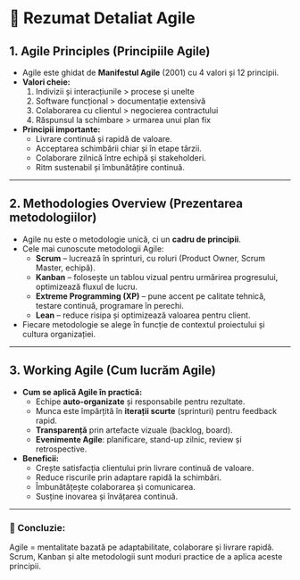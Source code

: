 # 📘 Rezumat Detaliat Agile

## 1. Agile Principles (Principiile Agile)
- Agile este ghidat de **Manifestul Agile** (2001) cu 4 valori și 12 principii.
- **Valori cheie:**
  1. Indivizii și interacțiunile > procese și unelte
  2. Software funcțional > documentație extensivă
  3. Colaborarea cu clientul > negocierea contractului
  4. Răspunsul la schimbare > urmarea unui plan fix
- **Principii importante:**
  - Livrare continuă și rapidă de valoare.
  - Acceptarea schimbării chiar și în etape târzii.
  - Colaborare zilnică între echipă și stakeholderi.
  - Ritm sustenabil și îmbunătățire continuă.

---

## 2. Methodologies Overview (Prezentarea metodologiilor)
- Agile nu este o metodologie unică, ci un **cadru de principii**.
- Cele mai cunoscute metodologii Agile:
  - **Scrum** – lucrează în sprinturi, cu roluri (Product Owner, Scrum Master, echipă).
  - **Kanban** – folosește un tablou vizual pentru urmărirea progresului, optimizează fluxul de lucru.
  - **Extreme Programming (XP)** – pune accent pe calitate tehnică, testare continuă, programare în perechi.
  - **Lean** – reduce risipa și optimizează valoarea pentru client.
- Fiecare metodologie se alege în funcție de contextul proiectului și cultura organizației.

---

## 3. Working Agile (Cum lucrăm Agile)
- **Cum se aplică Agile în practică:**
  - Echipe **auto-organizate** și responsabile pentru rezultate.
  - Munca este împărțită în **iterații scurte** (sprinturi) pentru feedback rapid.
  - **Transparență** prin artefacte vizuale (backlog, board).
  - **Evenimente Agile**: planificare, stand-up zilnic, review și retrospective.
- **Beneficii:**
  - Crește satisfacția clientului prin livrare continuă de valoare.
  - Reduce riscurile prin adaptare rapidă la schimbări.
  - Îmbunătățește colaborarea și comunicarea.
  - Susține inovarea și învățarea continuă.

---

### 🎯 Concluzie:
Agile = mentalitate bazată pe adaptabilitate, colaborare și livrare rapidă.  
Scrum, Kanban și alte metodologii sunt moduri practice de a aplica aceste principii.  
